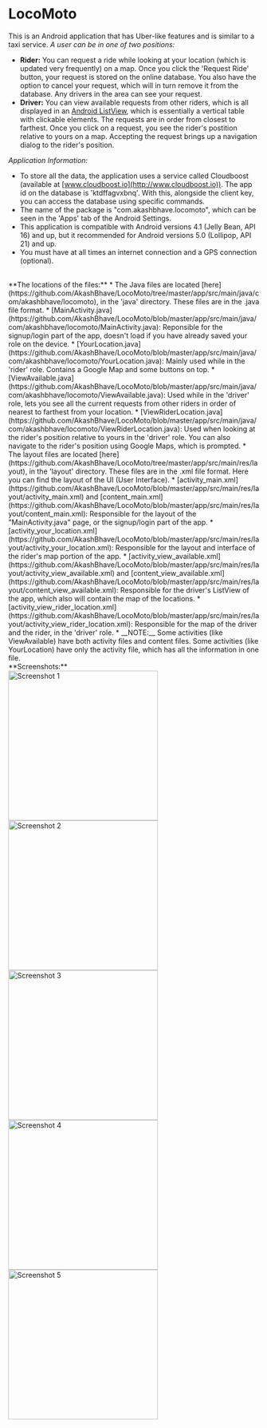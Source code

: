 # LocoMoto
This is an Android application that has Uber-like features and is similar to a taxi service. _A user can be in one of two positions:_
* __Rider:__ You can request a ride while looking at your location (which is updated very frequently) on a map. Once you click the 'Request Ride' button, your request is stored on the online database. You also have the option to cancel your request, which will in turn remove it from the database. Any drivers in the area can see your request.
* __Driver:__ You can view available requests from other riders, which is all displayed in an [Android ListView](http://developer.android.com/guide/topics/ui/layout/listview.html), which is essentially a vertical table with clickable elements. The requests are in order from closest to farthest. Once you click on a request, you see the rider's postition relative to yours on a map. Accepting the request brings up a navigation dialog to the rider's position.

*Application Information:*
* To store all the data, the application uses a service called Cloudboost (available at [www.cloudboost.io](http://www.cloudboost.io)). The app id on the database is 'ktdffagvxbnq'. With this, alongside the client key, you can access the database using specific commands.
* The name of the package is "com.akashbhave.locomoto", which can be seen in the 'Apps' tab of the Android Settings.
* This application is compatible with Android versions 4.1 (Jelly Bean, API 16) and up, but it recommended for Android versions 5.0 (Lollipop, API 21) and up.
* You must have at all times an internet connection and a GPS connection (optional).

<br />
**The locations of the files:** 
* The Java files are located [here](https://github.com/AkashBhave/LocoMoto/tree/master/app/src/main/java/com/akashbhave/locomoto), in the 'java' directory. These files are in the .java file format. 
  * [MainActivity.java](https://github.com/AkashBhave/LocoMoto/blob/master/app/src/main/java/com/akashbhave/locomoto/MainActivity.java): Reponsible for the signup/login part of the app, doesn't load if you have already saved your role on the device.
  * [YourLocation.java](https://github.com/AkashBhave/LocoMoto/blob/master/app/src/main/java/com/akashbhave/locomoto/YourLocation.java): Mainly used while in the 'rider' role. Contains a Google Map and some buttons on top.
  * [ViewAvailable.java](https://github.com/AkashBhave/LocoMoto/blob/master/app/src/main/java/com/akashbhave/locomoto/ViewAvailable.java): Used while in the 'driver' role, lets you see all the current requests from other riders in order of nearest to farthest from your location.
  * [ViewRiderLocation.java](https://github.com/AkashBhave/LocoMoto/blob/master/app/src/main/java/com/akashbhave/locomoto/ViewRiderLocation.java): Used when looking at the rider's position relative to yours in the 'driver' role. You can also navigate to the rider's position using Google Maps, which is prompted.
* The layout files are located [here](https://github.com/AkashBhave/LocoMoto/tree/master/app/src/main/res/layout), in the 'layout' directory. These files are in the .xml file format. Here you can find the layout of the UI (User Interface).
  * [activity_main.xml](https://github.com/AkashBhave/LocoMoto/blob/master/app/src/main/res/layout/activity_main.xml) and [content_main.xml](https://github.com/AkashBhave/LocoMoto/blob/master/app/src/main/res/layout/content_main.xml): Responsible for the layout of the "MainActivity.java" page, or the signup/login part of the app.
  * [activity_your_location.xml](https://github.com/AkashBhave/LocoMoto/blob/master/app/src/main/res/layout/activity_your_location.xml): Responsible for the layout and interface of the rider's map portion of the app.
  * [activity_view_available.xml](https://github.com/AkashBhave/LocoMoto/blob/master/app/src/main/res/layout/activity_view_available.xml) and [content_view_available.xml](https://github.com/AkashBhave/LocoMoto/blob/master/app/src/main/res/layout/content_view_available.xml): Responsible for the driver's ListView of the app, which also will contain the map of the locations.
  * [activity_view_rider_location.xml](https://github.com/AkashBhave/LocoMoto/blob/master/app/src/main/res/layout/activity_view_rider_location.xml): Responsible for the map of the driver and the rider, in the 'driver' role.
  * __NOTE:__ Some activities (like ViewAvailable) have both activity files and content files. Some activities (like YourLocation) have only the activity file, which has all the information in one file.  

<br />
**Screenshots:**   
<br/ >
<img src="https://github.com/AkashBhave/LocoMoto/blob/master/app/src/main/res/raw/ss1.png" width="300px" alt="Screenshot 1"/><img src="https://github.com/AkashBhave/LocoMoto/blob/master/app/src/main/res/raw/ss2.png" width="300px" alt="Screenshot 2"/><img src="https://github.com/AkashBhave/LocoMoto/blob/master/app/src/main/res/raw/ss3.png" width="300px" alt="Screenshot 3"/><img src="https://github.com/AkashBhave/LocoMoto/blob/master/app/src/main/res/raw/ss4.png" width="300px" alt="Screenshot 4"/><img src="https://github.com/AkashBhave/LocoMoto/blob/master/app/src/main/res/raw/ss5.png" width="300px" alt="Screenshot 5"/>
